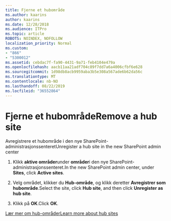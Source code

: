```yaml
---
title: Fjerne et hubområde
ms.author: kaarins
author: kaarins
ms.date: 12/28/2018
ms.audience: ITPro
ms.topic: article
ROBOTS: NOINDEX, NOFOLLOW
localization_priority: Normal
ms.custom:
- "866"
- "5300012"
ms.assetid: cebdac7f-fa90-4431-9a71-feb4104e479a
ms.openlocfilehash: aacb11aa21adf704c89f7dd7a6a4006cfbf6e628
ms.sourcegitcommit: 1d98db8acb9959aba3b5e308a567ade6b62da56c
ms.translationtype: MT
ms.contentlocale: nb-NO
ms.lasthandoff: 08/22/2019
ms.locfileid: "36552864"
---
```

# <a name="remove-a-hub-site"></a><span data-ttu-id="70613-102">Fjerne et hubområde</span><span class="sxs-lookup"><span data-stu-id="70613-102">Remove a hub site</span></span>

<span data-ttu-id="70613-103">Avregistrere et hubområde i den nye SharePoint-administrasjonssenteret</span><span class="sxs-lookup"><span data-stu-id="70613-103">Unregister a hub site in the new SharePoint admin center</span></span>
  
1. <span data-ttu-id="70613-104">Klikk **aktive områder**under **områder**i den nye SharePoint-administrasjonssenteret.</span><span class="sxs-lookup"><span data-stu-id="70613-104">In the new SharePoint admin center, under **Sites**, click **Active sites**.</span></span>

2. <span data-ttu-id="70613-105">Velg området, klikker du **Hub-område**, og klikk deretter **Avregistrer som hubområde**.</span><span class="sxs-lookup"><span data-stu-id="70613-105">Select the site, click **Hub site**, and then click **Unregister as hub site**.</span></span>

3. <span data-ttu-id="70613-106">Klikk på **OK**.</span><span class="sxs-lookup"><span data-stu-id="70613-106">Click **OK**.</span></span>

[<span data-ttu-id="70613-107">Lær mer om hub-områder</span><span class="sxs-lookup"><span data-stu-id="70613-107">Learn more about hub sites</span></span>](https://support.office.com/article/what-is-a-sharepoint-hub-site-fe26ae84-14b7-45b6-a6d1-948b3966427f?ui=en-US&amp;rs=en-US&amp;ad=US)
  